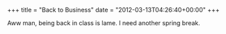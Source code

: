+++
title = "Back to Business"
date = "2012-03-13T04:26:40+00:00"
+++

Aww man, being back in class is lame.  I need another spring break.
			